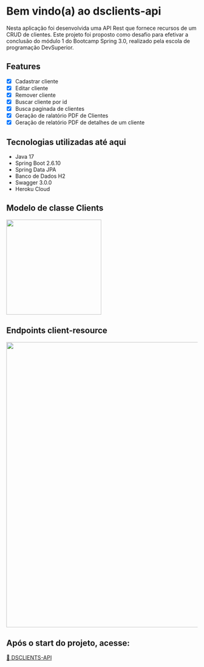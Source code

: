 # Bem vindo(a) ao dsclients-api

Nesta aplicação foi desenvolvida uma API Rest que fornece recursos de um CRUD de clientes. Este projeto foi proposto como desafio para 
efetivar a conclusão do módulo 1 do Bootcamp Spring 3.0, realizado pela escola de programação DevSuperior. 

## Features
- [x] Cadastrar cliente
- [x] Editar cliente
- [x] Remover cliente
- [x] Buscar cliente por id
- [x] Busca paginada de clientes
- [x] Geração de ralatório PDF de Clientes
- [x] Geração de relatório PDF de detalhes de um cliente

## Tecnologias utilizadas até aqui
- Java 17
- Spring Boot 2.6.10
- Spring Data JPA
- Banco de Dados H2
- Swagger 3.0.0
- Heroku Cloud

## Modelo de classe Clients
<div>   
 <img src=https://user-images.githubusercontent.com/108491940/196830070-8c7e5538-ae40-4f15-b88f-4c1667ee1a58.png width=250px />
</div>

## Endpoints client-resource
<div>   
 <img src=https://github.com/EsnayderGarcia/dsclients-api/assets/108491940/e693e2b3-e0c6-4b57-923f-fd78ba5dc8ed width=750px />
</div>

## Após o start do projeto, acesse:
<a href="http://localhost:8080/swagger-ui/index.html" target="_blank">🚀 DSCLIENTS-API</a>
